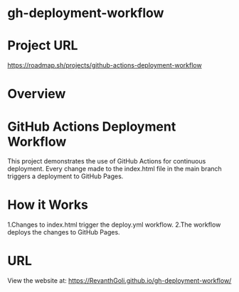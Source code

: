 # gh-deployment-workflow

# Project URL
https://roadmap.sh/projects/github-actions-deployment-workflow

# Overview

# GitHub Actions Deployment Workflow
This project demonstrates the use of GitHub Actions for continuous deployment. Every change made to the index.html file in the main branch triggers a deployment to GitHub Pages.

# How it Works

1.Changes to index.html trigger the deploy.yml workflow.
2.The workflow deploys the changes to GitHub Pages.

# URL

View the website at: https://RevanthGoli.github.io/gh-deployment-workflow/

